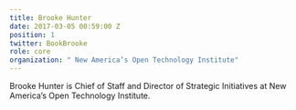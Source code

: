 ```yaml
---
title: Brooke Hunter
date: 2017-03-05 00:59:00 Z
position: 1
twitter: BookBrooke
role: core
organization: " New America’s Open Technology Institute"
---
```


Brooke Hunter is Chief of Staff and Director of Strategic Initiatives at New America’s Open Technology Institute.
